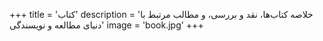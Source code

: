 +++
title = 'کتاب'
description = 'خلاصه کتاب‌ها، نقد و بررسی، و مطالب مرتبط با دنیای مطالعه و نویسندگی'
image = 'book.jpg'
+++
